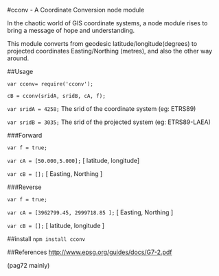 #cconv - A Coordinate Conversion node module

In the chaotic world of GIS coordinate systems, a node module rises to bring a message of hope and understanding.

This module converts from geodesic latitude/longitude(degrees) to projected coordinates Easting/Northing (metres), and also the other way around.

##Usage

`var cconv= require('cconv');`

`cB = cconv(sridA, sridB, cA, f);`

`var sridA = 4258;` The srid of the coordinate system (eg: ETRS89)

`var sridB = 3035;` The srid of the projected system (eg: ETRS89-LAEA)

###Forward

`var f = true;`

`var cA = [50.000,5.000];` [ latitude, longitude]

`var cB = [];` [ Easting, Northing ]

###Reverse

`var f = true;`

`var cA = [3962799.45, 2999718.85 ];` [ Easting, Northing ]

`var cB = [];` [ latitude, longitude ]

##install
`npm install cconv`


##References
http://www.epsg.org/guides/docs/G7-2.pdf

(pag72 mainly)





